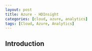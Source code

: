 ```yaml
---
layout: post
title: Azure - HDInsight
categories: [cloud, azure, analytics]
tags: [Cloud, Azure, Analytics]
---
```


## Introduction
